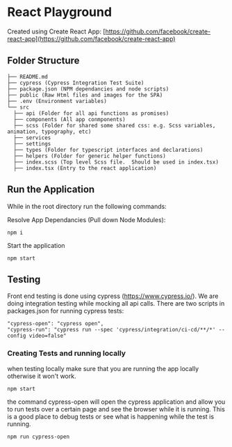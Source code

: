 
# React Playground
Created using Create React App: [https://github.com/facebook/create-react-app](https://github.com/facebook/create-react-app)

## Folder Structure
```
├── README.md
├── cypress (Cypress Integration Test Suite)
├── package.json (NPM dependancies and node scripts)
├── public (Raw Html files and images for the SPA)
├── .env (Environment variables)
└── src
  ├── api (Folder for all api functions as promises)
  ├── components (All app conmponents)
  ├── scss (Folder for shared some shared css: e.g. Scss variables, animation, typography, etc)
  ├── services
  ├── settings
  ├── types (Folder for typescript interfaces and declarations)
  ├── helpers (Folder for generic helper functions)
  ├── index.scss (Top level Scss file.  Should be used in index.tsx)
  ├── index.tsx (Entry to the react application)
```

## Run the Application 
While in the root directory run the following commands:

Resolve App Dependancies (Pull down Node Modules):
```
npm i
```

Start the application
```
npm start
```

## Testing
Front end testing is done using cypress (https://www.cypress.io/).  We are doing integration testing while mocking all api calls.  There are two scripts in packages.json for running cypress tests:

```
"cypress-open": "cypress open",
"cypress-run": "cypress run --spec 'cypress/integration/ci-cd/**/*' --config video=false"
```

### Creating Tests and running locally
when testing locally make sure that you are running the app locally otherwise it won't work.
```
npm start
```

the command cypress-open will open the cypress application and allow you to run tests over a certain page and see the browser while it is running.  This is a good place to debug tests or see what is happening while the test is running. 
```
npm run cypress-open
```
